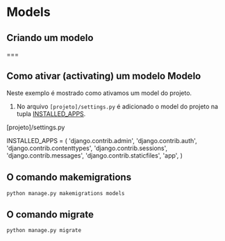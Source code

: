 Models
===


Criando um modelo
---


===



Como ativar (activating) um modelo Modelo
---

Neste exemplo é mostrado como ativamos um model do projeto.


1. No arquivo `[projeto]/settings.py` é adicionado o model do projeto na tupla [INSTALLED_APPS](https://docs.djangoproject.com/en/1.7/ref/settings/#std:setting-INSTALLED_APPS).

[projeto]/settings.py

INSTALLED_APPS = (
    'django.contrib.admin',
    'django.contrib.auth',
    'django.contrib.contenttypes',
    'django.contrib.sessions',
    'django.contrib.messages',
    'django.contrib.staticfiles',
    'app',
)




O comando makemigrations
---


    python manage.py makemigrations models


O comando migrate
---

    python manage.py migrate






